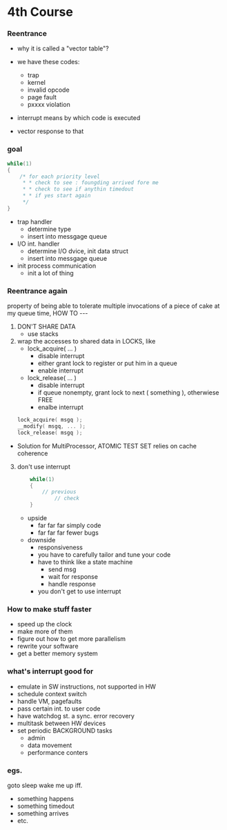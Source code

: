 4th Course  
========

### Reentrance

* why it is called a "vector table"?

* we have these codes:
	* trap
	* kernel
	* invalid opcode
	* page fault
	* pxxxx violation

* interrupt 
	means by which code is executed

* vector 
	response to that

### goal

```c
while(1)
{
	/* for each priority level
	 * * check to see : foungding arrived fore me
	 * * check to see if anythin timedout
	 * * if yes start again
	 */
}
```

* trap handler
	* determine type
	* insert into messgage queue
* I/O int. handler
	* determine I/O dvice, init data struct
	* insert into messgage queue
* init process communication
	* init a lot of thing


### Reentrance again

property of being able to tolerate multiple invocations of a piece of cake 
at my queue time, HOW TO ---

1. DON'T SHARE DATA
	* use stacks
2. wrap the accesses to shared data in LOCKS, like
	* lock_acquire( ... )
		* disable interrupt
		* either grant lock to register or put him in a queue
		* enable interrupt
	* lock_release( ... )
		* disable  interrupt
		* if queue nonempty, grant lock to next ( something ), otherwiese FREE
		* enalbe interrupt
	```c
	lock_acquire( msgq );
	__modify( msgq, ... );
	lock_release( msgq );
	```

* Solution for MultiProcessor, ATOMIC TEST SET
	relies on cache coherence
3. don't use interrupt
	```c
		while(1)
		{
			// previous
				// check
		}
	```
	* upside
		* far far far simply code
		* far far far fewer bugs
	* downside 
		* responsiveness
		* you have to carefully tailor and tune your code
		* have to think like a state machine
			* send msg
			* wait for response
			* handle response
		* you don't get to use interrupt

### How to make stuff faster

* speed up the clock
* make more of them
* figure out how to get more parallelism
* rewrite your software 
* get a better memory system

### what's interrupt good for

* emulate in SW instructions, not supported in HW
* schedule context switch 
* handle VM, pagefaults
* pass certain int. to user code
* have watchdog st. a sync. error recovery
* multitask between HW devices
* set periodic BACKGROUND tasks
	* admin
	* data movement
	* performance conters

### egs.

goto sleep wake me up iff.

* something happens
* something timedout
* something arrives
* etc.
